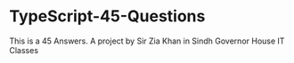 # TypeScript-45-Questions
This is a 45 Answers. A project by Sir Zia Khan in Sindh Governor House IT Classes
